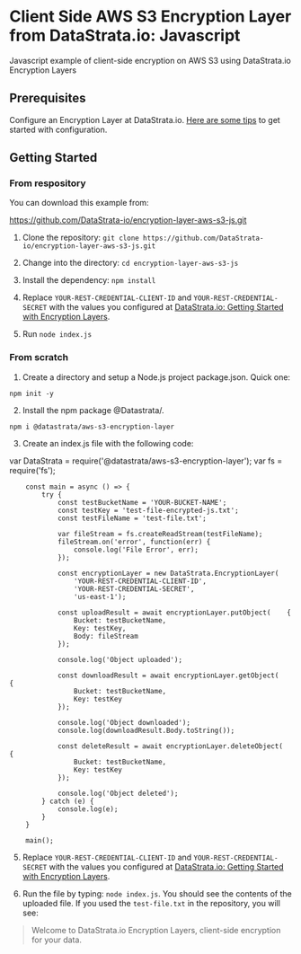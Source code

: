 # Client Side AWS S3 Encryption Layer from DataStrata.io: Javascript
Javascript example of client-side encryption on AWS S3 using DataStrata.io Encryption Layers

## Prerequisites

Configure an Encryption Layer at DataStrata.io. [Here are some tips](https://datastrata.io/encryption-layer-overview-and-getting-started/) to get started with configuration.

## Getting Started

### From respository

You can download this example from: 

https://github.com/DataStrata-io/encryption-layer-aws-s3-js.git

1. Clone the repository: `git clone https://github.com/DataStrata-io/encryption-layer-aws-s3-js.git`

2. Change into the directory: `cd encryption-layer-aws-s3-js`

3. Install the dependency: `npm install`

4. Replace `YOUR-REST-CREDENTIAL-CLIENT-ID` and `YOUR-REST-CREDENTIAL-SECRET` with the values you configured at [DataStrata.io: Getting Started with Encryption Layers](https://datastrata.io/encryption-layer-overview-and-getting-started/).

5. Run `node index.js`

### From scratch

1. Create a directory and setup a Node.js project package.json. Quick one: 

`npm init -y` 

2. Install the npm package @Datastrata/.

`npm i @datastrata/aws-s3-encryption-layer`

3. Create an index.js file with the following code:

var DataStrata = require('@datastrata/aws-s3-encryption-layer');
var fs = require('fs');

        const main = async () => {
            try {
                const testBucketName = 'YOUR-BUCKET-NAME';
                const testKey = 'test-file-encrypted-js.txt';
                const testFileName = 'test-file.txt';
            
                var fileStream = fs.createReadStream(testFileName);
                fileStream.on('error', function(err) {
                    console.log('File Error', err);
                });
        
                const encryptionLayer = new DataStrata.EncryptionLayer(
                    'YOUR-REST-CREDENTIAL-CLIENT-ID',
                    'YOUR-REST-CREDENTIAL-SECRET',
                    'us-east-1');
        
                const uploadResult = await encryptionLayer.putObject(    {
                    Bucket: testBucketName,
                    Key: testKey,
                    Body: fileStream
                });
        
                console.log('Object uploaded');
        
                const downloadResult = await encryptionLayer.getObject(    {
                    Bucket: testBucketName,
                    Key: testKey
                });
        
                console.log('Object downloaded');
                console.log(downloadResult.Body.toString());
        
                const deleteResult = await encryptionLayer.deleteObject(    {
                    Bucket: testBucketName,
                    Key: testKey
                });
        
                console.log('Object deleted');
            } catch (e) {
                console.log(e);
            }
        }
        
        main();

5. Replace `YOUR-REST-CREDENTIAL-CLIENT-ID` and `YOUR-REST-CREDENTIAL-SECRET` with the values you configured at [DataStrata.io: Getting Started with Encryption Layers](https://datastrata.io/encryption-layer-overview-and-getting-started/).


6. Run the file by typing: `node index.js`. You should see the contents of the uploaded file. If you used the `test-file.txt` in the repository, you will see:

> Welcome to DataStrata.io Encryption Layers, client-side encryption for your data.

